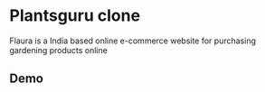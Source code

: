 
# Plantsguru clone 

Flaura is a India based online e-commerce website for purchasing gardening products online


## Demo




